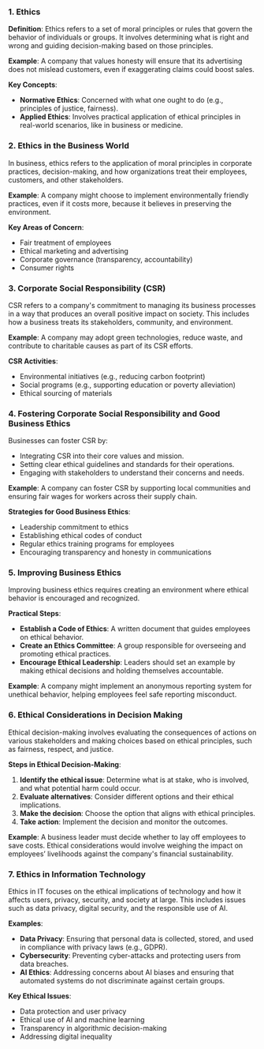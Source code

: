 ### 1. **Ethics**

**Definition**: Ethics refers to a set of moral principles or rules that govern the behavior of individuals or groups. It involves determining what is right and wrong and guiding decision-making based on those principles.

**Example**: A company that values honesty will ensure that its advertising does not mislead customers, even if exaggerating claims could boost sales.

**Key Concepts**:
- **Normative Ethics**: Concerned with what one ought to do (e.g., principles of justice, fairness).
- **Applied Ethics**: Involves practical application of ethical principles in real-world scenarios, like in business or medicine.

### 2. **Ethics in the Business World**

In business, ethics refers to the application of moral principles in corporate practices, decision-making, and how organizations treat their employees, customers, and other stakeholders.

**Example**: A company might choose to implement environmentally friendly practices, even if it costs more, because it believes in preserving the environment.

**Key Areas of Concern**:
- Fair treatment of employees
- Ethical marketing and advertising
- Corporate governance (transparency, accountability)
- Consumer rights

### 3. **Corporate Social Responsibility (CSR)**

CSR refers to a company's commitment to managing its business processes in a way that produces an overall positive impact on society. This includes how a business treats its stakeholders, community, and environment.

**Example**: A company may adopt green technologies, reduce waste, and contribute to charitable causes as part of its CSR efforts.

**CSR Activities**:
- Environmental initiatives (e.g., reducing carbon footprint)
- Social programs (e.g., supporting education or poverty alleviation)
- Ethical sourcing of materials

### 4. **Fostering Corporate Social Responsibility and Good Business Ethics**

Businesses can foster CSR by:
- Integrating CSR into their core values and mission.
- Setting clear ethical guidelines and standards for their operations.
- Engaging with stakeholders to understand their concerns and needs.

**Example**: A company can foster CSR by supporting local communities and ensuring fair wages for workers across their supply chain.

**Strategies for Good Business Ethics**:
- Leadership commitment to ethics
- Establishing ethical codes of conduct
- Regular ethics training programs for employees
- Encouraging transparency and honesty in communications

### 5. **Improving Business Ethics**

Improving business ethics requires creating an environment where ethical behavior is encouraged and recognized.

**Practical Steps**:
- **Establish a Code of Ethics**: A written document that guides employees on ethical behavior.
- **Create an Ethics Committee**: A group responsible for overseeing and promoting ethical practices.
- **Encourage Ethical Leadership**: Leaders should set an example by making ethical decisions and holding themselves accountable.

**Example**: A company might implement an anonymous reporting system for unethical behavior, helping employees feel safe reporting misconduct.

### 6. **Ethical Considerations in Decision Making**

Ethical decision-making involves evaluating the consequences of actions on various stakeholders and making choices based on ethical principles, such as fairness, respect, and justice.

**Steps in Ethical Decision-Making**:
1. **Identify the ethical issue**: Determine what is at stake, who is involved, and what potential harm could occur.
2. **Evaluate alternatives**: Consider different options and their ethical implications.
3. **Make the decision**: Choose the option that aligns with ethical principles.
4. **Take action**: Implement the decision and monitor the outcomes.

**Example**: A business leader must decide whether to lay off employees to save costs. Ethical considerations would involve weighing the impact on employees’ livelihoods against the company's financial sustainability.

### 7. **Ethics in Information Technology**

Ethics in IT focuses on the ethical implications of technology and how it affects users, privacy, security, and society at large. This includes issues such as data privacy, digital security, and the responsible use of AI.

**Examples**:
- **Data Privacy**: Ensuring that personal data is collected, stored, and used in compliance with privacy laws (e.g., GDPR).
- **Cybersecurity**: Preventing cyber-attacks and protecting users from data breaches.
- **AI Ethics**: Addressing concerns about AI biases and ensuring that automated systems do not discriminate against certain groups.

**Key Ethical Issues**:
- Data protection and user privacy
- Ethical use of AI and machine learning
- Transparency in algorithmic decision-making
- Addressing digital inequality

